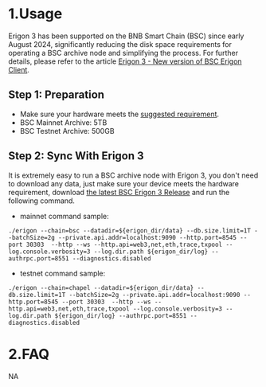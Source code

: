 # 1.Usage

Erigon 3 has been supported on the BNB Smart Chain (BSC) since early August 2024, significantly reducing the disk space requirements for operating a BSC archive node and simplifying the process. For further details, please refer to the article [Erigon 3 - New version of BSC Erigon Client](https://www.bnbchain.org/en/blog/erigon-3-new-version-of-bsc-erigon-client-reduced-sync-time-from-weeks-to-10-hours-2).

## Step 1: Preparation

- Make sure your hardware meets the [suggested requirement](https://github.com/node-real/bsc-erigon#system-requirements).
- BSC Mainnet Archive: 5TB
- BSC Testnet Archive: 500GB

## Step 2: Sync With Erigon 3

It is extremely easy to run a BSC archive node with Erigon 3, you don't need to download any data, just make sure your device meets the hardware requirement, download [the latest BSC Erigon 3 Release](https://github.com/node-real/bsc-erigon/releases/tag/v1.3.0-alpha4) and run the following command.

- mainnet command sample:
```shell
./erigon --chain=bsc --datadir=${erigon_dir/data} --db.size.limit=1T --batchSize=2g --private.api.addr=localhost:9090 --http.port=8545 --port 30303  --http --ws --http.api=web3,net,eth,trace,txpool --log.console.verbosity=3 --log.dir.path ${erigon_dir/log} --authrpc.port=8551 --diagnostics.disabled
```
- testnet command sample:
```shell
./erigon --chain=chapel --datadir=${erigon_dir/data} --db.size.limit=1T --batchSize=2g --private.api.addr=localhost:9090 --http.port=8545 --port 30303  --http --ws --http.api=web3,net,eth,trace,txpool --log.console.verbosity=3 --log.dir.path ${erigon_dir/log} --authrpc.port=8551 --diagnostics.disabled
```

# 2.FAQ
NA
